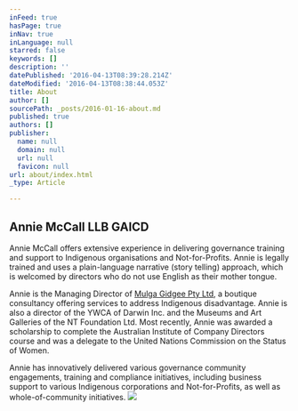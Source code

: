 ```yaml
---
inFeed: true
hasPage: true
inNav: true
inLanguage: null
starred: false
keywords: []
description: ''
datePublished: '2016-04-13T08:39:28.214Z'
dateModified: '2016-04-13T08:38:44.053Z'
title: About
author: []
sourcePath: _posts/2016-01-16-about.md
published: true
authors: []
publisher:
  name: null
  domain: null
  url: null
  favicon: null
url: about/index.html
_type: Article

---
```

## Annie McCall LLB GAICD 

Annie McCall offers extensive experience in delivering governance training and
support to Indigenous organisations and Not-for-Profits. Annie is legally
trained and uses a plain-language narrative (story telling) approach, which is
welcomed by directors who do not use English as their mother tongue. 

Annie is the Managing Director of [Mulga Gidgee Pty Ltd][0], a boutique
consultancy offering services to address Indigenous disadvantage. Annie is also
a director of the YWCA of Darwin Inc. and the Museums and Art Galleries of the
NT Foundation Ltd. Most recently, Annie was awarded a scholarship to complete
the Australian Institute of Company Directors course and was a delegate to the
United Nations Commission on the Status of Women.

Annie has innovatively delivered various governance community engagements,
training and compliance initiatives, including business support to various
Indigenous corporations and Not-for-Profits, as well as whole-of-community
initiatives.
![](https://s3-us-west-2.amazonaws.com/the-grid-img/p/df4a201291685d913582246eeb89801573625924.jpg)

[0]: http://www.mulgagidgee.com.au/